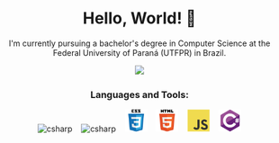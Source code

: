 <h1 align="center"> Hello, World! 👋</h1>

<p align="center"> I'm currently pursuing a bachelor's degree in Computer Science at the Federal University of Paraná (UTFPR) in Brazil. </p>

<p align="center"><img src="https://github-readme-stats.vercel.app/api/top-langs/?username=ambarussian&layout=compact&theme=midnight-purple"/></p>

<h3 align="center">Languages and Tools:</h3>
<p align="center">
<img src="https://github.com/user-attachments/assets/7e05c4da-9ef7-4a44-b227-d61901683b46" alt="csharp" width="40" height="40"/> &nbsp;&nbsp;
  <img src="https://github.com/user-attachments/assets/a9034f00-2908-4f78-8719-be24587612c5" alt="csharp" width="40" height="40"/> &nbsp;&nbsp;
  <img src="https://raw.githubusercontent.com/devicons/devicon/master/icons/css3/css3-original-wordmark.svg" alt="css3" width="40" height="40"/> &nbsp;&nbsp;
  <img src="https://raw.githubusercontent.com/devicons/devicon/master/icons/html5/html5-original-wordmark.svg" alt="html5" width="40" height="40"/> &nbsp;&nbsp;
  <img src="https://raw.githubusercontent.com/devicons/devicon/master/icons/javascript/javascript-original.svg" alt="javascript" width="40" height="40"/> &nbsp;&nbsp;
  <img src="https://raw.githubusercontent.com/devicons/devicon/master/icons/csharp/csharp-original.svg" alt="csharp" width="40" height="40"/>
</p>
